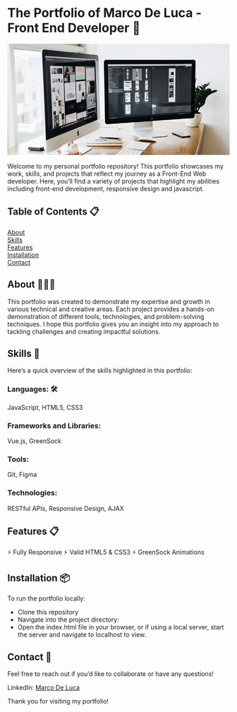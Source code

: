 # The Portfolio of Marco De Luca - Front End Developer 🚀

![my portfoilio](images/portfolio.jpg)

Welcome to my personal portfolio repository! This portfolio showcases my work, skills, and projects that reflect my journey as a Front-End Web developer. Here, you’ll find a variety of projects that highlight my abilities including front-end development, responsive design and javascript.

## Table of Contents 📋<br/>
[About](#about)<br/>
[Skills](#skills)<br/>
[Features](#features)<br/>
[Installation](#installation)<br/>
[Contact](#contact)<br/>

## About 👨🏻‍💻
This portfolio was created to demonstrate my expertise and growth in various technical and creative areas. Each project provides a hands-on demonstration of different tools, technologies, and problem-solving techniques. I hope this portfolio gives you an insight into my approach to tackling challenges and creating impactful solutions.

## Skills 🥷
Here’s a quick overview of the skills highlighted in this portfolio:

### Languages: 🛠️
JavaScript, HTML5, CSS3
### Frameworks and Libraries: 
Vue.js, GreenSock
### Tools: 
Git, Figma
### Technologies: 
RESTful APIs, Responsive Design, AJAX  

## Features 📋
  ⚡️ Fully Responsive
  ⚡️ Valid HTML5 & CSS3
  ⚡️ GreenSock Animations

## Installation 📦
To run the portfolio locally:

- Clone this repository
- Navigate into the project directory:
- Open the index.html file in your browser, or if using a local server, start the server and navigate to localhost to view.

## Contact 📱
Feel free to reach out if you’d like to collaborate or have any questions!

LinkedIn: [Marco De Luca](https://www.linkedin.com/in/marco-de-luca-71917498/)

Thank you for visiting my portfolio!